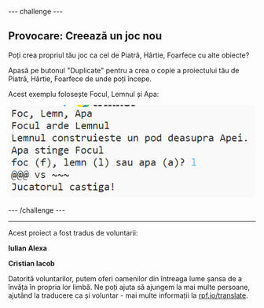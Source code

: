 --- challenge ---

## Provocare: Creează un joc nou

Poți crea propriul tău joc ca cel de Piatră, Hârtie, Foarfece cu alte obiecte?

Apasă pe butonul "Duplicate" pentru a crea o copie a proiectului tău de Piatră, Hârtie, Foarfece de unde poți începe.

Acest exemplu folosește Focul, Lemnul și Apa:

![captură de ecran](images/rps-fire.png)

--- /challenge ---

***
Acest proiect a fost tradus de voluntarii:

**Iulian Alexa**

**Cristian Iacob**

Datorită voluntarilor, putem oferi oamenilor din întreaga lume șansa de a învăța în propria lor limbă. Ne poți ajuta să ajungem la mai multe persoane, ajutând la traducere ca și voluntar - mai multe informații la [rpf.io/translate](https://rpf.io/translate).